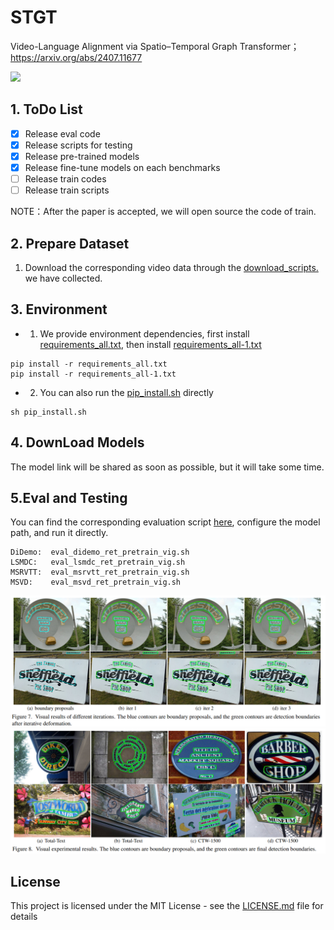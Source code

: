 # STGT
Video-Language Alignment via Spatio–Temporal Graph Transformer； https://arxiv.org/abs/2407.11677 

![]([https://github.com/GXYM/TextBPN/blob/main/vis/1.png](https://github.com/GXYM/STGT/blob/main/framework_v8.pdf))  

## 1. ToDo List

- [x] Release eval code
- [x] Release scripts for testing
- [x] Release pre-trained models
- [x] Release fine-tune models on each benchmarks
- [ ] Release train codes
- [ ] Release train scripts

NOTE：After the paper is accepted, we will open source the code of train.

## 2. Prepare Dataset   
1. Download the corresponding video data through the [download_scripts.](https://github.com/GXYM/TextBPN/blob/main/vis/1.png)  we have collected.

## 3. Environment
 * 1. We provide environment dependencies, first install [requirements_all.txt](https://github.com/GXYM/STGT/blob/main/requirements_all.txt), then install [requirements_all-1.txt](https://github.com/GXYM/STGT/blob/main/requirements_all-1.txt)
```
pip install -r requirements_all.txt
pip install -r requirements_all-1.txt
```
 *  2. You can also run the [pip_install.sh](https://github.com/GXYM/STGT/blob/main/pip_install.sh) directly
```
sh pip_install.sh
```

## 4. DownLoad Models
The model link will be shared as soon as possible, but it will take some time.

## 5.Eval and Testing

You can find the corresponding evaluation script [here](https://github.com/GXYM/STGT/tree/main/run_scripts/stgt/eval), configure the model path, and run it directly.  
```
DiDemo:  eval_didemo_ret_pretrain_vig.sh
LSMDC:   eval_lsmdc_ret_pretrain_vig.sh
MSRVTT:  eval_msrvtt_ret_pretrain_vig.sh
MSVD:    eval_msvd_ret_pretrain_vig.sh
```


![](https://github.com/GXYM/TextBPN/blob/main/vis/2.png)
![](https://github.com/GXYM/TextBPN/blob/main/vis/3.png)


 ## License
This project is licensed under the MIT License - see the [LICENSE.md](https://github.com/GXYM/DRRG/blob/master/LICENSE.md) file for details


